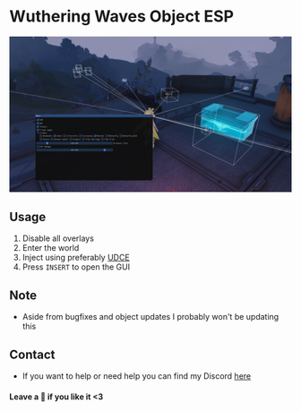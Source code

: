 # Wuthering Waves Object ESP
![img](WW_SS.png)

## Usage
1. Disable all overlays
2. Enter the world
3. Inject using preferably [UDCE](https://www.unknowncheats.me/forum/anti-cheat-bypass/504191-undetected-cheat-engine-driver-2022-bypass-anticheats-eac.html)
4. Press `INSERT` to open the GUI

## Note
- Aside from bugfixes and object updates I probably won't be updating this

## Contact
- If you want to help or need help you can find my Discord [here](https://hellokittyfan48.github.io/)

#### Leave a 🌟 if you like it <3
